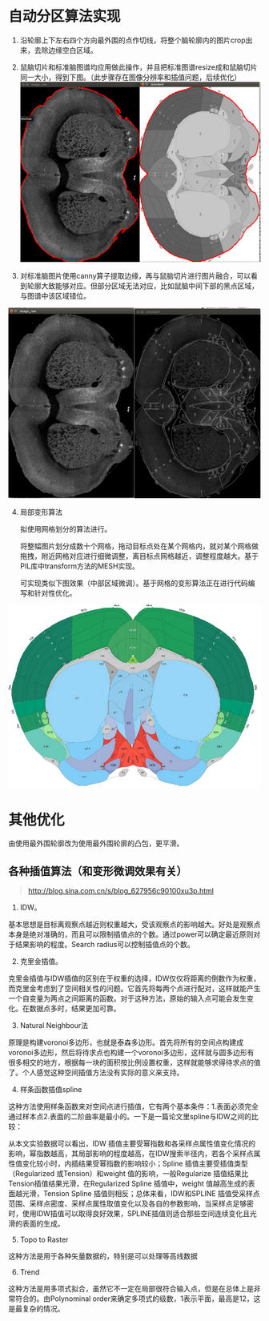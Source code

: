 

# 自动分区算法实现

1. 沿轮廓上下左右四个方向最外围的点作切线，将整个脑轮廓内的图片crop出来，去除边缘空白区域。

2. 鼠脑切片和标准脑图谱均应用做此操作，并且把标准图谱resize成和鼠脑切片同一大小，得到下图。（此步骤存在图像分辨率和插值问题，后续优化）![](./1.png)

3. 对标准脑图片使用canny算子提取边缘，再与鼠脑切片进行图片融合，可以看到轮廓大致能够对应。但部分区域无法对应，比如鼠脑中间下部的黑点区域，与图谱中该区域错位。

![](./2.png)

4. 局部变形算法

   拟使用网格划分的算法进行。

   将整幅图片划分成数十个网格，拖动目标点处在某个网格内，就对某个网格做拖拽，附近网格对应进行细微调整，离目标点网格越近，调整程度越大。基于PIL库中transform方法的MESH实现。

   可实现类似下图效果（中部区域微调）。基于网格的变形算法正在进行代码编写和针对性优化。

![](./6.png)



# 其他优化

由使用最外围轮廓改为使用最外围轮廓的凸包，更平滑。



















## 各种插值算法（和变形微调效果有关）

> http://blog.sina.com.cn/s/blog_627956c90100xu3p.html

1. IDW。

基本思想是目标离观察点越近则权重越大，受该观察点的影响越大。好处是观察点本身是绝对准确的，而且可以限制插值点的个数。通过power可以确定最近原则对于结果影响的程度。Search radius可以控制插值点的个数。

2. 克里金插值。

克里金插值与IDW插值的区别在于权重的选择，IDW仅仅将距离的倒数作为权重，而克里金考虑到了空间相关性的问题。它首先将每两个点进行配对，这样就能产生一个自变量为两点之间距离的函数。对于这种方法，原始的输入点可能会发生变化。在数据点多时，结果更加可靠。

3. Natural Neighbour法

原理是构建voronoi多边形，也就是泰森多边形。首先将所有的空间点构建成voronoi多边形，然后将待求点也构建一个voronoi多边形，这样就与圆多边形有很多相交的地方，根据每一块的面积按比例设置权重，这样就能够求得待求点的值了。个人感觉这种空间插值方法没有实际的意义来支持。

4. 样条函数插值spline

这种方法使用样条函数来对空间点进行插值，它有两个基本条件：1.表面必须完全通过样本点2.表面的二阶曲率是最小的。一下是一篇论文里spline与IDW之间的比较：

从本文实验数据可以看出，IDW 插值主要受幂指数和各采样点属性值变化情况的影响，幂指数越高，其局部影响的程度越高，在IDW搜索半径内，若各个采样点属性值变化较小时，内插结果受幂指数的影响较小；Spline 插值主要受插值类型（Regularized 或Tension）和weight 值的影响，一般Regularize 插值结果比Tension插值结果光滑，在Regularized Spline 插值中，weight 值越高生成的表面越光滑，Tension Spline 插值则相反；总体来看，IDW和SPLINE 插值受采样点范围、采样点密度、采样点属性取值变化以及各自的参数影响，当采样点足够密时，使用IDW插值可以取得良好效果，SPLINE插值则适合那些空间连续变化且光滑的表面的生成。

5. Topo to Raster

这种方法是用于各种矢量数据的，特别是可以处理等高线数据

6. Trend

这种方法是用多项式拟合，虽然它不一定在局部很符合输入点，但是在总体上是非常符合的。由Polynominal order来确定多项式的级数，1表示平面，最高是12，这是最复杂的情况。



